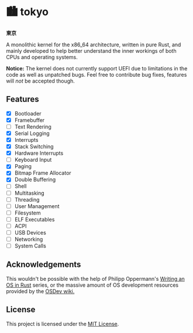 # :cityscape: tokyo

**東京**

A monolithic kernel for the x86_64 architecture, written in pure Rust,
and mainly developed to help better understand the inner workings of both CPUs and operating systems.

**Notice:** The kernel does not currently support UEFI due to limitations in the code as well as unpatched bugs.
Feel free to contribute bug fixes, features will *not* be accepted though.

## Features

- [x] Bootloader
- [x] Framebuffer
- [ ] Text Rendering
- [x] Serial Logging
- [x] Interrupts
- [x] Stack Switching
- [x] Hardware Interrupts
- [ ] Keyboard Input
- [x] Paging
- [x] Bitmap Frame Allocator
- [x] Double Buffering
- [ ] Shell
- [ ] Multitasking
- [ ] Threading
- [ ] User Management
- [ ] Filesystem
- [ ] ELF Executables
- [ ] ACPI
- [ ] USB Devices
- [ ] Networking
- [ ] System Calls

## Acknowledgements

This wouldn't be possible with the help of Philipp Oppermann's [Writing an OS in Rust](https://os.phil-opp.com/) series, or
the massive amount of OS development resources provided by the [OSDev wiki.](https://wiki.osdev.org/)

## License

This project is licensed under the [MIT License](https://opensource.org/license/mit).